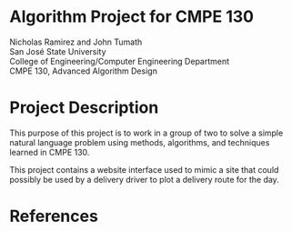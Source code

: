 Algorithm Project for CMPE 130
===============================

Nicholas Ramirez and John Tumath  
San José State University  
College of Engineering/Computer Engineering Department  
CMPE 130, Advanced Algorithm Design  

Project Description
===================

This purpose of this project is to work in a group of two to solve a simple natural language problem using methods, algorithms, and techniques learned in CMPE 130.

This project contains a website interface used to mimic a site that could possibly be used by a delivery driver to plot a delivery route for the day.

References
==========

